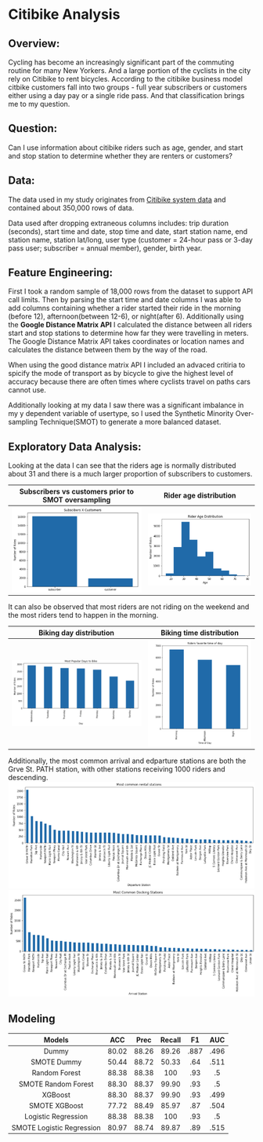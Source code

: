 # Citibike Analysis

## Overview:
Cycling has become an increasingly significant part of the commuting routine for many New Yorkers. And a large portion of the cyclists in the city rely on Citibike to rent bicycles. According to the citibike business model citbike customers fall into two groups - full year subscribers or customers either using a day pay or a single ride pass. And that classification brings me to my question. 

## Question:
Can I use information about citibike riders such as age, gender, and start and stop station to determine whether they are renters or customers?

## Data:
The data used in my study originates from [Citibike system data](https://www.citibikenyc.com/system-data) and contained about 350,000 rows of data. 

Data used after dropping extraneous columns includes: trip duration (seconds), start time and date, stop time and date, start station name, end station name, station lat/long, user type (customer = 24-hour pass or 3-day pass user; subscriber = annual member), gender, birth year. 

## Feature Engineering:

First I took a random sample of 18,000 rows from the dataset to support API call limits. Then by parsing the start time and date columns I was able to add columns containing whether a rider started their ride in the morning (before 12), afternoon(between 12-6), or night(after 6). Additionally using the **Google Distance Matrix API** I calculated the distance between all riders start and stop stations to determine how far they were travelling in meters. The Google Distance Matrix API takes coordinates or location names and calculates the distance between them by the way of the road. 

When using the good distance matrix API I included an advaced critiria to spicify the mode of transport as by bicycle to give the highest level of accuracy because there are often times where cyclists travel on paths cars cannot use. 

Additionally looking at my data I saw there was a significant imbalance in my y dependent variable of usertype, so I used the Synthetic Minority Over-sampling Technique(SMOT) to generate a more balanced dataset.  

## Exploratory Data Analysis:

Looking at the data I can see that the riders age is normally distributed about 31 and there is a much larger proportion of subscribers to customers.

Subscribers vs customers prior to SMOT oversampling           |  Rider age distribution    
:-------------------------:|:-------------------------:
![alt_text](graphs/customer_vs_subscribers.png)  | ![alt_text](graphs/age_distribution.png)

It can also be observed that most riders are not riding on the weekend and the most riders tend to happen in the morning. 

Biking day distribution              |  Biking time distribution    
:-------------------------:|:-------------------------:
![alt_text](graphs/biking_days.png)  | ![alt_text](graphs/biking_time.png)

Additionally, the most common arrival and edparture stations are both the Grve St. PATH station, with other stations receiving 1000 riders and descending.
![alt_text](graphs/rental_stations.png)
![alt_text](graphs/docking_stations.png)

## Modeling

Models     |  ACC |  Prec  | Recall  | F1  | AUC
:----------:|:-----------:|:-------------:|:-----------:|:---------:|:---------------:
Dummy     |  80.02 |  88.26  | 89.26  | .887  | .496  
SMOTE Dummy     |  50.44 |  88.72  | 50.33  | .64  | .511  
Random Forest     |  88.38 |  88.38  | 100  | .93  | .5  
SMOTE Random Forest     |  88.30 |  88.37  | 99.90  | .93  | .5  
XGBoost     |  88.30 |  88.37  | 99.90  | .93  | .499  
SMOTE XGBoost     |  77.72 |  88.49  | 85.97  | .87  | .504  
Logistic Regression     |  88.38 |  88.38  | 100  | .93  | .5  
SMOTE Logistic Regression     |  80.97 |  88.74  | 89.87  | .89  | .515  
